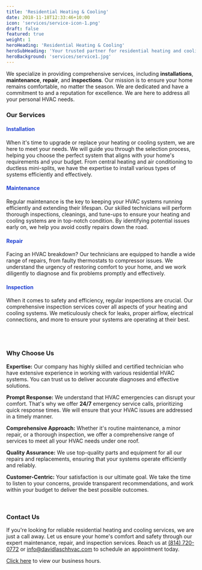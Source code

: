 ```yaml
---
title: 'Residential Heating & Cooling'
date: 2018-11-18T12:33:46+10:00
icon: 'services/service-icon-1.png'
draft: false
featured: true
weight: 1
heroHeading: 'Residential Heating & Cooling'
heroSubHeading: 'Your trusted partner for residential heating and cooling solutions.'
heroBackground: 'services/service1.jpg'
---
```


We specialize in providing comprehensive services, including **installations**, **maintenance**, **repair**, and **inspections**. Our mission is to ensure your home remains comfortable, no matter the season. We are dedicated and have a commitment to and a reputation for excellence. We are here to address all your personal HVAC needs.

### Our Services

<h4 style="color:rgb(28,62,211)">Installation</h4>

When it's time to upgrade or replace your heating or cooling system, we are here to meet your needs. We will guide you through the selection process, helping you choose the perfect system that aligns with your home's requirements and your budget. From central heating and air conditioning to ductless mini-splits, we have the expertise to install various types of systems efficiently and effectively.

<h4 style="color:rgb(28,62,211)">Maintenance</h4>

Regular maintenance is the key to keeping your HVAC systems running efficiently and extending their lifespan. Our skilled technicians will perform thorough inspections, cleanings, and tune-ups to ensure your heating and cooling systems are in top-notch condition. By identifying potential issues early on, we help you avoid costly repairs down the road.

<h4 style="color:rgb(28,62,211)">Repair</h4>

Facing an HVAC breakdown? Our technicians are equipped to handle a wide range of repairs, from faulty thermostats to compressor issues. We understand the urgency of restoring comfort to your home, and we work diligently to diagnose and fix problems promptly and effectively.

<h4 style="color:rgb(28,62,211)">Inspection</h4>
When it comes to safety and efficiency, regular inspections are crucial. Our comprehensive inspection services cover all aspects of your heating and cooling systems. We meticulously check for leaks, proper airflow, electrical connections, and more to ensure your systems are operating at their best.

<br></br>

### Why Choose Us
**Expertise:** Our company has highly skilled and certified technician who have extensive experience in working with various residential HVAC systems. You can trust us to deliver accurate diagnoses and effective solutions.

**Prompt Response:** We understand that HVAC emergencies can disrupt your comfort. That's why we offer **24/7** emergency service calls, prioritizing quick response times. We will ensure that your HVAC issues are addressed in a timely manner.

**Comprehensive Approach:** Whether it's routine maintenance, a minor repair, or a thorough inspection, we offer a comprehensive range of services to meet all your HVAC needs under one roof.

**Quality Assurance:** We use top-quality parts and equipment for all our repairs and replacements, ensuring that your systems operate efficiently and reliably.

**Customer-Centric:** Your satisfaction is our ultimate goal. We take the time to listen to your concerns, provide transparent recommendations, and work within your budget to deliver the best possible outcomes.

<br/>

### Contact Us
If you're looking for reliable residential heating and cooling services, we are just a call away. Let us ensure your home's comfort and safety through our expert maintenance, repair, and inspection services. Reach us at <a href="tel:+18147200772">(814) 720-0772</a> or [info@davidlaschhvac.com](mailto:info@davidlaschhvac.com) to schedule an appointment today.

[Click here](https://davidlaschhvac.com/contact) to view our business hours.
